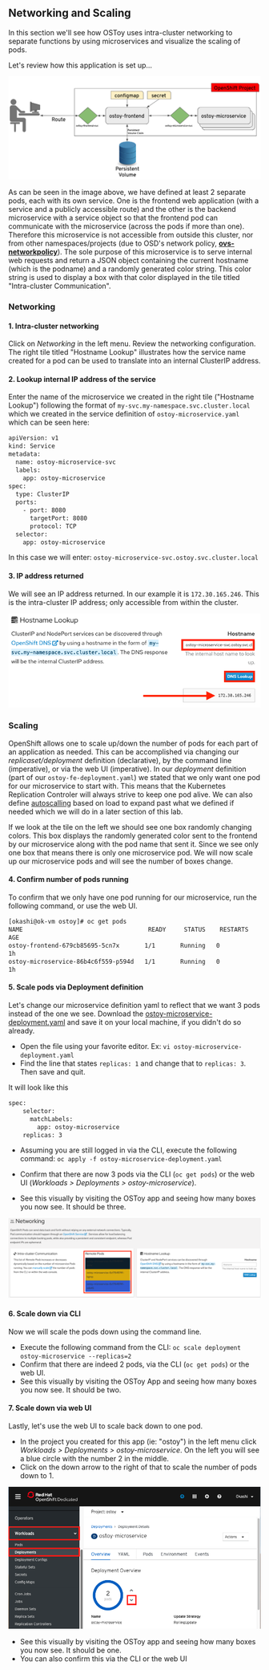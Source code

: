 ## Networking and Scaling
In this section we'll see how OSToy uses intra-cluster networking to separate functions by using microservices and visualize the scaling of pods.

Let's review how this application is set up...

![OSToy Diagram](/images/3-ostoy-arch.png)

As can be seen in the image above, we have defined at least 2 separate pods, each with its own service.  One is the frontend web application (with a service and a publicly accessible route) and the other is the backend microservice with a service object so that the frontend pod can communicate with the microservice (across the pods if more than one).  Therefore this microservice is not accessible from outside this cluster, nor from other namespaces/projects (due to OSD's network policy, [**ovs-networkpolicy**](https://docs.openshift.com/dedicated/3/admin_guide/managing_networking.html#admin-guide-networking-networkpolicy)).  The sole purpose of this microservice is to serve internal web requests and return a JSON object containing the current hostname (which is the podname) and a randomly generated color string.  This color string is used to display a box with that color displayed in the tile titled "Intra-cluster Communication".

### Networking

#### 1. Intra-cluster networking
Click on *Networking* in the left menu. Review the networking configuration. The right tile titled "Hostname Lookup" illustrates how the service name created for a pod can be used to translate into an internal ClusterIP address. 

#### 2. Lookup internal IP address of the service
Enter the name of the microservice we created in the right tile ("Hostname Lookup") following the format of `my-svc.my-namespace.svc.cluster.local` which we created in the service definition of `ostoy-microservice.yaml` which can be seen here:

```
apiVersion: v1
kind: Service
metadata:
  name: ostoy-microservice-svc
  labels:
    app: ostoy-microservice
spec:
  type: ClusterIP
  ports:
    - port: 8080
      targetPort: 8080
      protocol: TCP
  selector:
    app: ostoy-microservice
```

In this case we will enter: `ostoy-microservice-svc.ostoy.svc.cluster.local`

#### 3. IP address returned
We will see an IP address returned. In our example it is `172.30.165.246`.  This is the intra-cluster IP address; only accessible from within the cluster.

![ostoy DNS](/images/8-ostoy-dns.png)

### Scaling
OpenShift allows one to scale up/down the number of pods for each part of an application as needed.  This can be accomplished via changing our *replicaset/deployment* definition (declarative), by the command line (imperative), or via the web UI (imperative). In our *deployment* definition (part of our `ostoy-fe-deployment.yaml`) we stated that we only want one pod for our microservice to start with. This means that the Kubernetes Replication Controler will always strive to keep one pod alive. We can also define [autoscalling](https://docs.openshift.com/container-platform/3.11/dev_guide/pod_autoscaling.html) based on load to expand past what we defined if needed which we will do in a later section of this lab.

If we look at the tile on the left we should see one box randomly changing colors. This box displays the randomly generated color sent to the frontend by our microservice along with the pod name that sent it. Since we see only one box that means there is only one microservice pod.  We will now scale up our microservice pods and will see the number of boxes change.

#### 4. Confirm number of pods running
To confirm that we only have one pod running for our microservice, run the following command, or use the web UI.

```
[okashi@ok-vm ostoy]# oc get pods
NAME                                   READY     STATUS    RESTARTS   AGE
ostoy-frontend-679cb85695-5cn7x       1/1       Running   0          1h
ostoy-microservice-86b4c6f559-p594d   1/1       Running   0          1h
```

#### 5. Scale pods via Deployment definition
Let's change our microservice definition yaml to reflect that we want 3 pods instead of the one we see. Download the [ostoy-microservice-deployment.yaml](https://raw.githubusercontent.com/0kashi/osdworkshop/master/yaml/ostoy-microservice-deployment.yaml) and save it on your local machine, if you didn't do so already.

- Open the file using your favorite editor. Ex: `vi ostoy-microservice-deployment.yaml`
- Find the line that states `replicas: 1` and change that to `replicas: 3`. Then save and quit.

It will look like this

```
spec:
    selector:
      matchLabels:
        app: ostoy-microservice
    replicas: 3
 ```

- Assuming you are still logged in via the CLI, execute the following command:
`oc apply -f ostoy-microservice-deployment.yaml`

- Confirm that there are now 3 pods via the CLI (`oc get pods`) or the web UI (*Workloads > Deployments > ostoy-microservice*).
- See this visually by visiting the OSToy app and seeing how many boxes you now see.  It should be three.

![UI Scale](/images/8-ostoy-colorspods.png)

#### 6. Scale down via CLI
Now we will scale the pods down using the command line.  

- Execute the following command from the CLI: `oc scale deployment ostoy-microservice --replicas=2`
- Confirm that there are indeed 2 pods, via the CLI (`oc get pods`) or the web UI.
- See this visually by visiting the OSToy App and seeing how many boxes you now see.  It should be two.

#### 7. Scale down via web UI
Lastly, let's use the web UI to scale back down to one pod.  

- In the project you created for this app (ie: "ostoy") in the left menu click *Workloads > Deployments > ostoy-microservice*.  On the left you will see a blue circle with the number 2 in the middle. 
- Click on the down arrow to the right of that to scale the number of pods down to 1.

![UI Scale](/images/OSD4/8-ostoy-uiscale1.png)

- See this visually by visiting the OSToy app and seeing how many boxes you now see.  It should be one.
- You can also confirm this via the CLI or the web UI
